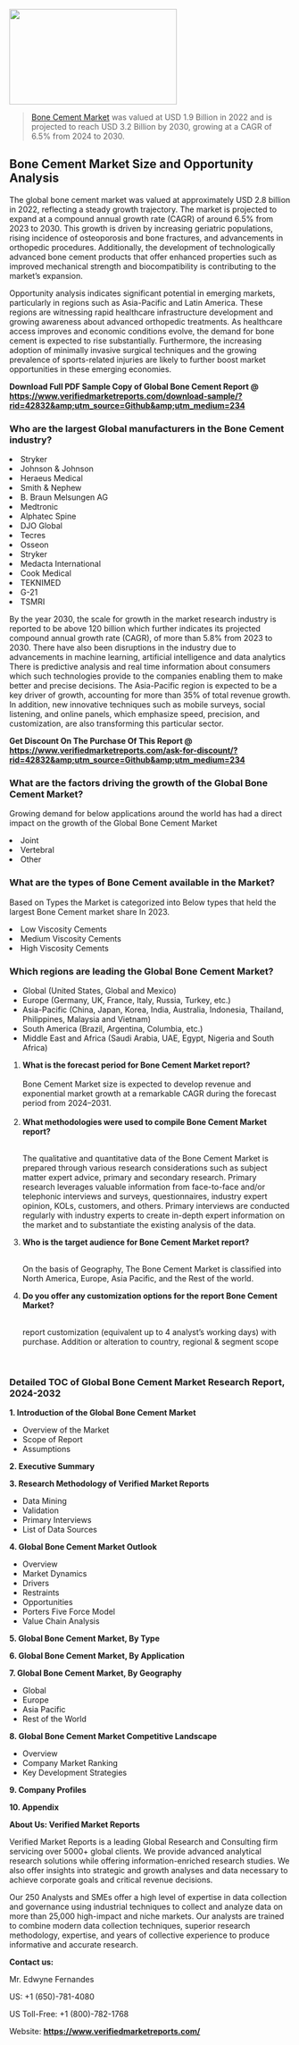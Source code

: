 
<img src="https://ffe5etoiles.com/wp-content/uploads/2024/12/MST1-300x171.png" alt="" width="300" height="171" class="alignnone size-medium wp-image-20088" /><blockquote><p><p><a href="https://www.verifiedmarketreports.com/download-sample/?rid=42832&utm_source=Github&utm_medium=234" target="_blank">Bone Cement Market</a> was valued at USD 1.9 Billion in 2022 and is projected to reach USD 3.2 Billion by 2030, growing at a CAGR of 6.5% from 2024 to 2030.</p></blockquote><p><h2>Bone Cement Market Size and Opportunity Analysis</h2> <p>The global bone cement market was valued at approximately USD 2.8 billion in 2022, reflecting a steady growth trajectory. The market is projected to expand at a compound annual growth rate (CAGR) of around 6.5% from 2023 to 2030. This growth is driven by increasing geriatric populations, rising incidence of osteoporosis and bone fractures, and advancements in orthopedic procedures. Additionally, the development of technologically advanced bone cement products that offer enhanced properties such as improved mechanical strength and biocompatibility is contributing to the market’s expansion.</p> <p>Opportunity analysis indicates significant potential in emerging markets, particularly in regions such as Asia-Pacific and Latin America. These regions are witnessing rapid healthcare infrastructure development and growing awareness about advanced orthopedic treatments. As healthcare access improves and economic conditions evolve, the demand for bone cement is expected to rise substantially. Furthermore, the increasing adoption of minimally invasive surgical techniques and the growing prevalence of sports-related injuries are likely to further boost market opportunities in these emerging economies.</p> </p><p class=""><strong>Download Full PDF Sample Copy of Global Bone Cement Report @ <a href="https://www.verifiedmarketreports.com/download-sample/?rid=42832&amp;utm_source=Github&amp;utm_medium=234" target="_blank">https://www.verifiedmarketreports.com/download-sample/?rid=42832&amp;utm_source=Github&amp;utm_medium=234</a></strong></p><h3 id="" class="">Who are the largest Global manufacturers in the Bone Cement industry?</h3><p><li>Stryker</li><li> Johnson & Johnson</li><li> Heraeus Medical</li><li> Smith & Nephew</li><li> B. Braun Melsungen AG</li><li> Medtronic</li><li> Alphatec Spine</li><li> DJO Global</li><li> Tecres</li><li> Osseon</li><li> Stryker</li><li> Medacta International</li><li> Cook Medical</li><li> TEKNIMED</li><li> G-21</li><li> TSMRI</li></p><div class=""><div class="" dir="" data-message-author-role="" data-message-id="" data-message-model-slug=""><div class=""><div class=""><div class=""><div class="" dir="" data-message-author-role="" data-message-id="" data-message-model-slug=""><div class=""><div class=""><p>By the year 2030, the scale for growth in the market research industry is reported to be above 120 billion which further indicates its projected compound annual growth rate (CAGR), of more than 5.8% from 2023 to 2030. There have also been disruptions in the industry due to advancements in machine learning, artificial intelligence and data analytics There is predictive analysis and real time information about consumers which such technologies provide to the companies enabling them to make better and precise decisions. The Asia-Pacific region is expected to be a key driver of growth, accounting for more than 35% of total revenue growth. In addition, new innovative techniques such as mobile surveys, social listening, and online panels, which emphasize speed, precision, and customization, are also transforming this particular sector.</p><p><strong>Get Discount On The Purchase Of This Report @&nbsp; <a href="https://www.verifiedmarketreports.com/ask-for-discount/?rid=42832&amp;utm_source=Github&amp;utm_medium=234" target="_blank">https://www.verifiedmarketreports.com/ask-for-discount/?rid=42832&amp;utm_source=Github&amp;utm_medium=234</a></strong></p></div></div></div></div></div></div></div></div><h3 id="" class="">What are the factors driving the growth of the Global Bone Cement Market?</h3><p id="" class="">Growing demand for below applications around the world has had a direct impact on the growth of the Global Bone Cement Market</p><p id="" class=""><li>Joint</li><li> Vertebral</li><li> Other</li></p><h3 id="" class="">What are the types of Bone Cement available in the Market?</h3><p id="" class="">Based on Types the Market is categorized into Below types that held the largest Bone Cement market share In 2023.</p><p id="" class=""><li>Low Viscosity Cements</li><li> Medium Viscosity Cements</li><li> High Viscosity Cements</li></p><h3 id="" class="">Which regions are leading the Global Bone Cement Market?</h3><ul><li>Global (United States, Global and Mexico)</li><li>Europe (Germany, UK, France, Italy, Russia, Turkey, etc.)</li><li>Asia-Pacific (China, Japan, Korea, India, Australia, Indonesia, Thailand, Philippines, Malaysia and Vietnam)</li><li>South America (Brazil, Argentina, Columbia, etc.)</li><li>Middle East and Africa (Saudi Arabia, UAE, Egypt, Nigeria and South Africa)</li></ul><p><ol><li><strong>What is the forecast period for Bone Cement Market report?<br /></strong><br /><span data-sheets-root="1" data-sheets-value="{&quot;1&quot;:2,&quot;2&quot;:&quot;XXXX size is expected to develop revenue and exponential market growth at a remarkable CAGR during the forecast period from 2024&ndash;2030.&quot;}" data-sheets-userformat="{&quot;2&quot;:12674,&quot;4&quot;:{&quot;1&quot;:2,&quot;2&quot;:16776960},&quot;10&quot;:2,&quot;11&quot;:0,&quot;15&quot;:&quot;Arial&quot;,&quot;16&quot;:12}">Bone Cement Market size is expected to develop revenue and exponential market growth at a remarkable CAGR during the forecast period from 2024&ndash;2031.</span><br /><br /></li><li><strong>What methodologies were used to compile Bone Cement Market report?<br /><br /></strong><p>The qualitative and quantitative data of the&nbsp;Bone Cement Market is prepared through various research considerations such as subject matter expert advice, primary and secondary research. Primary research leverages valuable information from face-to-face and/or telephonic interviews and surveys, questionnaires, industry expert opinion, KOLs, customers, and others. Primary interviews are conducted regularly with industry experts to create in-depth expert information on the market and to substantiate the existing analysis of the data.&nbsp;</p></li><li><strong>Who is the target audience for Bone Cement Market report?<br /><br /></strong><p>On the basis of Geography, The&nbsp;Bone Cement Market is classified into North America, Europe, Asia Pacific, and the Rest of the world.</p></li><li><strong>Do you offer any customization options for the report Bone Cement Market?<br /><br /></strong><p>report customization (equivalent up to 4 analyst&rsquo;s working days) with purchase. Addition or alteration to country, regional &amp; segment scope</p><p>&nbsp;</p></li></ol></p><h3 id="" class="">Detailed TOC of Global Bone Cement Market Research Report, 2024-2032</h3><p id="" class=""><strong>1. Introduction of the Global Bone Cement Market</strong></p><ul><li>Overview of the Market</li><li>Scope of Report</li><li>Assumptions</li></ul><p id="" class=""><strong>2. Executive Summary</strong></p><p id="" class=""><strong>3. Research Methodology of&nbsp;Verified Market Reports</strong></p><ul><li>Data Mining</li><li>Validation</li><li>Primary Interviews</li><li>List of Data Sources</li></ul><p id="" class=""><strong>4. Global Bone Cement Market Outlook</strong></p><ul><li>Overview</li><li>Market Dynamics</li><li>Drivers</li><li>Restraints</li><li>Opportunities</li><li>Porters Five Force Model</li><li>Value Chain Analysis</li></ul><p id="" class=""><strong>5. Global Bone Cement Market, By&nbsp;Type</strong></p><p id="" class=""><strong>6. Global Bone Cement Market, By Application</strong></p><p id="" class=""><strong>7. Global Bone Cement Market, By Geography</strong></p><ul><li>Global</li><li>Europe</li><li>Asia Pacific</li><li>Rest of the World</li></ul><p id="" class=""><strong>8. Global Bone Cement Market Competitive Landscape</strong></p><ul><li>Overview</li><li>Company Market Ranking</li><li>Key Development Strategies</li></ul><p id="" class=""><strong>9. Company Profiles</strong></p><p id="" class=""><strong>10. Appendix</strong></p><p id="" class=""><strong>About Us: Verified Market Reports</strong></p><p id="" class="">Verified Market Reports is a leading Global Research and Consulting firm servicing over 5000+ global clients. We provide advanced analytical research solutions while offering information-enriched research studies. We also offer insights into strategic and growth analyses and data necessary to achieve corporate goals and critical revenue decisions.</p><p id="" class="">Our 250 Analysts and SMEs offer a high level of expertise in data collection and governance using industrial techniques to collect and analyze data on more than 25,000 high-impact and niche markets. Our analysts are trained to combine modern data collection techniques, superior research methodology, expertise, and years of collective experience to produce informative and accurate research.</p><p id="" class=""><strong>Contact us:</strong></p><p id="" class="">Mr. Edwyne Fernandes</p><p id="" class="">US: +1 (650)-781-4080</p><p id="" class="">US Toll-Free: +1 (800)-782-1768</p><p id="" class="">Website: <a target="" data-test-app-aware-link=""><strong>https://www.verifiedmarketreports.com/</strong></a></p>
